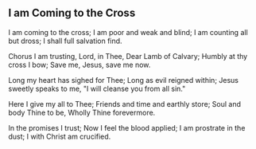 ## I am Coming to the Cross

I am coming to the cross;
I am poor and weak and blind;
I am counting all but dross;
I shall full salvation find.

Chorus
I am trusting, Lord, in Thee,
Dear Lamb of Calvary;
Humbly at thy cross I bow;
Save me, Jesus, save me now.

Long my heart has sighed for Thee;
Long as evil reigned within;
Jesus sweetly speaks to me,
"I will cleanse you from all sin."

Here I give my all to Thee;
Friends and time and earthly store;
Soul and body Thine to be,
Wholly Thine forevermore.

In the promises I trust;
Now I feel the blood applied;
I am prostrate in the dust;
I with Christ am crucified.
